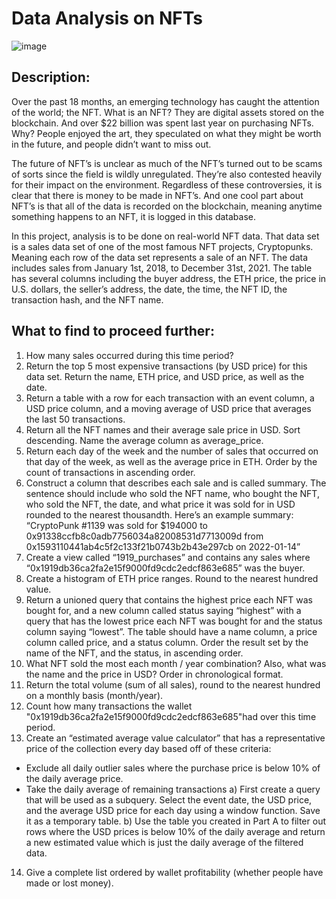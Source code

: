 # Data Analysis on NFTs
![image](https://github.com/SanamBodake/Real_world_NFT_Data_Analysis_Using_SQL/assets/73472725/21bf96c5-f7cc-4a55-958c-96fd2c6912f7)

## Description:
Over the past 18 months, an emerging technology has caught the attention of the world; the NFT. What is an NFT? They are digital assets stored on the blockchain. And over $22 billion was spent last year on purchasing NFTs. Why? People enjoyed the art, they speculated on what they might be worth in the future, and people didn’t want to miss out.

The future of NFT’s is unclear as much of the NFT’s turned out to be scams of sorts since the field is wildly unregulated. They’re also contested heavily for their impact on the environment.
Regardless of these controversies, it is clear that there is money to be made in NFT’s. And one cool part about NFT’s is that all of the data is recorded on the blockchain, meaning anytime something happens to an NFT, it is logged in this database. 

In this project, analysis is to be done on real-world NFT data. 
That data set is a sales data set of one of the most famous NFT projects, Cryptopunks. Meaning each row of the data set represents a sale of an NFT. The data includes sales from January 1st, 2018, to December 31st, 2021. The table has several columns including the buyer address, the ETH price, the price in U.S. dollars, the seller’s address, the date, the time, the NFT ID, the transaction hash, and the NFT name.

## What to find to proceed further:
1.	How many sales occurred during this time period? 
2.	Return the top 5 most expensive transactions (by USD price) for this data set. Return the name, ETH price, and USD price, as well as the date.
3.	Return a table with a row for each transaction with an event column, a USD price column, and a moving average of USD price that averages the last 50 transactions.
4.	Return all the NFT names and their average sale price in USD. Sort descending. Name the average column as average_price.
5.	Return each day of the week and the number of sales that occurred on that day of the week, as well as the average price in ETH. Order by the count of transactions in ascending order.
6.	Construct a column that describes each sale and is called summary. The sentence should include who sold the NFT name, who bought the NFT, who sold the NFT, the date, and what price it was sold for in USD rounded to the nearest thousandth.
 Here’s an example summary:
 “CryptoPunk #1139 was sold for $194000 to 0x91338ccfb8c0adb7756034a82008531d7713009d from 0x1593110441ab4c5f2c133f21b0743b2b43e297cb on 2022-01-14”
7.	Create a view called “1919_purchases” and contains any sales where “0x1919db36ca2fa2e15f9000fd9cdc2edcf863e685” was the buyer.
8.	Create a histogram of ETH price ranges. Round to the nearest hundred value.
9.	Return a unioned query that contains the highest price each NFT was bought for, and a new column called status saying “highest” with a query that has the lowest price each NFT was bought for and the status column saying “lowest”. The table should have a name column, a price column called price, and a status column. Order the result set by the name of the NFT, and the status, in ascending order. 
10.	What NFT sold the most each month / year combination? Also, what was the name and the price in USD? Order in chronological format. 
11.	Return the total volume (sum of all sales), round to the nearest hundred on a monthly basis (month/year).
12.	Count how many transactions the wallet "0x1919db36ca2fa2e15f9000fd9cdc2edcf863e685"had over this time period.
13.	Create an “estimated average value calculator” that has a representative price of the collection every day based off of these criteria:
 - Exclude all daily outlier sales where the purchase price is below 10% of the daily average price.
 - Take the daily average of remaining transactions
 a) First create a query that will be used as a subquery. Select the event date, the USD price, and the average USD price for each day using a window function. Save it as a temporary table.
 b) Use the table you created in Part A to filter out rows where the USD prices is below 10% of the daily average and return a new estimated value which is just the daily average of the filtered data.
14.	Give a complete list ordered by wallet profitability (whether people have made or lost money).


